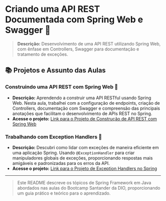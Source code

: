 # Criando uma API REST Documentada com Spring Web e Swagger 📄

> **Descrição:** Desenvolvimento de uma API REST utilizando Spring Web, com ênfase em Controllers, Swagger para documentação e tratamento de exceções.

## 📚 Projetos e Assunto das Aulas

### Construindo uma API REST com Spring Web 🧱

- **Descrição:** Aprendendo a construir uma API RESTful usando Spring Web. Nesta aula, trabalhei com a configuração de endpoints, criação de Controllers, documentação com Swagger e compreensão das principais anotações que facilitam o desenvolvimento de APIs REST no Spring.
- **Acesse o projeto:** [Link para o Projeto de Construção de API REST com Spring Web](SpringWebAPI)

### Trabalhando com Exception Handlers 🚨

- **Descrição:** Descubri como lidar com exceções de maneira eficiente em uma aplicação Spring. Usando `@ExceptionHandler` para criar manipuladores globais de exceções, proporcionando respostas mais amigáveis e padronizadas para os erros da API.
- **Acesse o projeto:** [Link para o Projeto de Exception Handlers no Spring](SpringExceptionHandler)

--------------------------------

> Este README descreve os tópicos de Spring Framework em Java abordados nas aulas do Bootcamp Santander da DIO, proporcionando um guia prático e teórico para o aprendizado.
